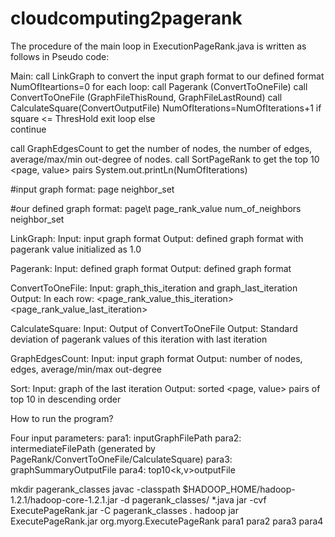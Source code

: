 # cloudcomputing2pagerank
The procedure of the main loop in ExecutionPageRank.java is written as follows in Pseudo code:

Main:
call LinkGraph to convert the input graph format to our defined format
NumOfIteartions=0
for each loop:
  call Pagerank (ConvertToOneFile)
  call ConvertToOneFile (GraphFileThisRound, GraphFileLastRound)
  call CalculateSquare(ConvertOutputFile)
  NumOfIterations=NumOfIterations+1
  if square <= ThresHold
  exit loop
  else    
  continue

call GraphEdgesCount to get the number of nodes, the number of edges, average/max/min out-degree of nodes.
call SortPageRank to get the top 10 <page, value> pairs
System.out.printLn(NumOfIterations)



#input graph format: 
page neighbor_set

#our defined graph format:
page\t page_rank_value num_of_neighbors neighbor_set


LinkGraph:
Input: input graph format
Output: defined graph format with pagerank value initialized as 1.0

Pagerank: 
Input: defined graph format
Output: defined graph format

ConvertToOneFile:
Input: graph_this_iteration and graph_last_iteration
Output: In each row: <page> <page_rank_value_this_iteration> <page_rank_value_last_iteration>

CalculateSquare:
Input: Output of ConvertToOneFile
Output: Standard deviation of pagerank values of this iteration with last iteration

GraphEdgesCount:
Input: input graph format
Output: number of nodes, edges, average/min/max out-degree

Sort: 
Input: graph of the last iteration
Output: sorted <page, value> pairs of top 10 in descending order


How to run the program?

Four input parameters:
para1: inputGraphFilePath
para2: intermediateFilePath (generated by PageRank/ConvertToOneFile/CalculateSquare)
para3: graphSummaryOutputFile
para4: top10<k,v>outputFile

mkdir pagerank_classes
javac -classpath $HADOOP_HOME/hadoop-1.2.1/hadoop-core-1.2.1.jar -d pagerank_classes/ *.java
jar -cvf ExecutePageRank.jar -C pagerank_classes .
hadoop jar ExecutePageRank.jar org.myorg.ExecutePageRank para1 para2 para3 para4
